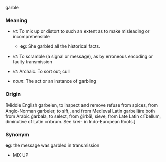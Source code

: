garble
### Meaning
+ _vt_: To mix up or distort to such an extent as to make misleading or incomprehensible
    + __eg__: She garbled all the historical facts.
+ _vt_: To scramble (a signal or message), as by erroneous encoding or faulty transmission
+ _vt_: Archaic. To sort out; cull

+ _noun_: The act or an instance of garbling

### Origin

[Middle English garbelen, to inspect and remove refuse from spices, from Anglo-Norman garbeler, to sift,, and from Medieval Latin garbellāre both from Arabic ġarbala, to select, from ġirbāl, sieve, from Late Latin crībellum, diminutive of Latin crībrum. See krei- in Indo-European Roots.]

### Synonym

__eg__: the message was garbled in transmission

+ MIX UP


